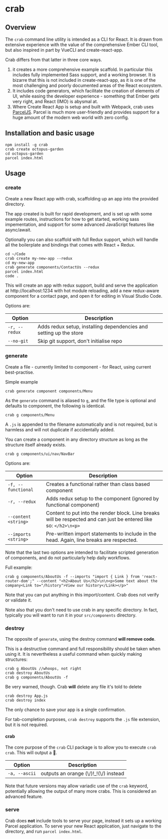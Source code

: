 # crab

## Overview

The `crab` command line utility is intended as a CLI for React. It is drawn from extensive experience with the value of the comprehensive Ember CLI tool, but also inspired in part by VueCLI and create-react-app.

Crab differs from that latter in three core ways. 

1.  it creates a more comprehensive example scaffold. In particular this includes fully implemented Sass support, and a working browser. It is bizarre that this is not included in create-react-app, as it is one of the most challenging and poorly documented areas of the React ecosystem.
2. It includes code generators, which facilitate the creation of elements of UI, while easing the developer experience - something that Ember gets very right, and React (IMO) is abysmal at.
3. Where Create React App is setup and built with Webpack, crab uses [ParcelJS](https://parceljs.org/). Parcel is much more user-friendly and provides support for a huge amount of the modern web world with zero config.


## Installation and basic usage
```
npm install -g crab
crab create octopus-garden
cd octopus-garden
parcel index.html
```


## Usage


### create

Create a new React app with crab, scaffolding up an app into the provided directory.

The app created is built for rapid development, and is set up with some example routes, instructions for how to get started, working sass impementation, and support for some advanced JavaScript features like async/await.

Optionally you can also scaffold with full Redux support, which will handle all the boilerplate and bindings that comes with React + Redux.

```
cd ~/Code
crab create my-new-app --redux
cd my-new-app
crab generate components/ContactUs --redux
parcel index.html
code .
```
This will create an app with redux support, build and serve the application at http://localhost:1234 with hot module reloading, add a new redux-aware component for a contact page, and open it for editing in Visual Studio Code.

Options are:

| Option           | Description | 
| ---------------- |-------------| 
| `-r, --redux` | Adds redux setup, installing dependencies and setting up the store |
| `--no-git ` |  Skip git support, don't initialise repo |

### generate

Create a file - currently limited to component - for React, using current best-practise. 

Simple example

```
crab generate component components/Menu
```

As the `generate` command is aliased to `g`, and the file type is optional and defaults to component, the following is identical.

```
crab g components/Menu
```

A `.js` is appended to the filename automatically and is not required, but is harmless and will not duplicate if accidentally added.

You can create a component in any directory structure as long as the structure itself already exists.

```
crab g components/ui/nav/NavBar
```

Options are:

| Option           | Description | 
| ---------------- |-------------| 
| `-f, --functional` | Creates a functional rather than class based component |
| `-r, --redux` | Adds redux setup to the component (ignored by functional component) |
| `--content <string>` | Content to put into the render block. Line breaks will be respected and can just be entered like so: `</h2>\n<p>`|
| `--imports <string>` | Pre-written import statements to include in the head. Again, line breaks are respected. |

Note that the last two options are intended to facilitate scripted generation of components, and do not particularly help daily workflows.

Full example:

```
crab g components/AboutUs -f --imports "import { Link } from 'react-router-dom';" --content "<h2>About Us</h2>\n\n<p>Some text about the company<Link to="/history">View our history</Link></p>"
```

Note that you can put anything in this import/content. Crab does not verify or validate it.

Note also that you don't need to use crab in any specific directory. In fact, typically you will want to run it in your `src/components` directory.

### destroy

The opposite of `generate`, using the destroy command **will remove code**.

This is a destructive command and full responsibility should be taken when using it. It is nevertheless a useful command when quickly making structures:

```
crab g AboutUs //whoops, not right
crab destroy AboutUs
crab g components/AboutUs -f
```

Be very warned, though. Crab **will** delete any file it's told to delete

```
crab destroy App.js
crab destroy index
```

The only chance to save your app is a single confirmation.

For tab-completion purposes, `crab destroy` supports the `.js` file extension, but it is not required.

#### crab

The core purpose of the `crab` CLI package is to allow you to execute `crab crab`. This will output a 🦀.


| Option           | Description | 
| ---------------- |-------------| 
| `-a, --ascii` | outputs an orange (\\/)!_!(\\/) instead |

Note that future versions may allow variadic use of the `crab` keyword, potentially allowing the output of many more crabs. This is considered an advanced feature.

### serve

Crab does **not** include tools to serve your page, instead it sets up a working Parcel application. To serve your new React application, just navigate to the directory, and run `parcel index.html`.

